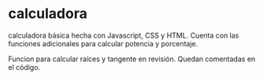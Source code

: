 # calculadora

calculadora básica hecha con Javascript, CSS y HTML. Cuenta con las funciones adicionales para calcular potencia y porcentaje.

Funcion para calcular raíces y tangente en revisión. Quedan comentadas en el código.
